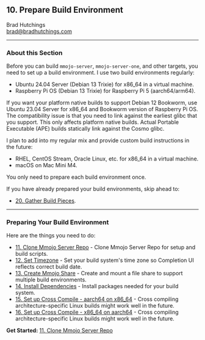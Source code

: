 ## 10. Prepare Build Environment

Brad Hutchings<br/>
brad@bradhutchings.com

---
### About this Section
Before you can build `mmojo-server`, `mmojo-server-one`, and other targets, you need to set up a build environment. I use two build environments regularly:
- Ubuntu 24.04 Server (Debian 13 Trixie) for x86_64 in a virtual machine.
- Raspberry Pi OS (Debian 13 Trixie) for Raspberry Pi 5 (aarch64/arm64).

If you want your platform native builds to support Debian 12 Bookworm, use Ubuntu 23.04 Server for x86_64 and Bookworm version of Raspberry Pi OS. The compatibility issue is that you need to link against the earliest glibc that you support. This only affects platform native builds. Actual Portable Executable (APE) builds statically link against the Cosmo glibc.

I plan to add into my regular mix and provide custom build instructions in the future:
- RHEL, CentOS Stream, Oracle Linux, etc. for x86_64 in a virtual machine.
- macOS on Mac Mini M4.

You only need to prepare each build environment once. 

If you have already prepared your build environments, skip ahead to: 
- [20. Gather Build Pieces](20-Gather-Build-Pieces.md).

---
### Preparing Your Build Environment
Here are the things you need to do:
- [11. Clone Mmojo Server Repo](11-Clone-Mmojo-Server-Repo.md) - Clone Mmojo Server Repo for setup and build scripts.
- [12. Set Timezone](12-Set-Timezone.md) - Set your build system's time zone so Completion UI reflects correct build date.
- [13. Create Mmojo Share](13-Create-Mmojo-Share.md) - Create and mount a file share to support multiple build environments.
- [14. Install Dependencies](14-Install-Dependencies.md) - Install packages needed for your build system.
- [15. Set up Cross Compile - aarch64 on x86_64](15-Set-up-Cross-Compile-aarch64-on-x86_64.md) - Cross compiling architecture-specific Linux builds might work well in the future.
- [16. Set up Cross Compile - x86_64 on aarch64](16-Set-up-Cross-Compile-x86_64-on-aarch64.md) - Cross compiling architecture-specific Linux builds might work well in the future.

**Get Started:** [11. Clone Mmojo Server Repo](11-Clone-Mmojo-Server-Repo.md)
